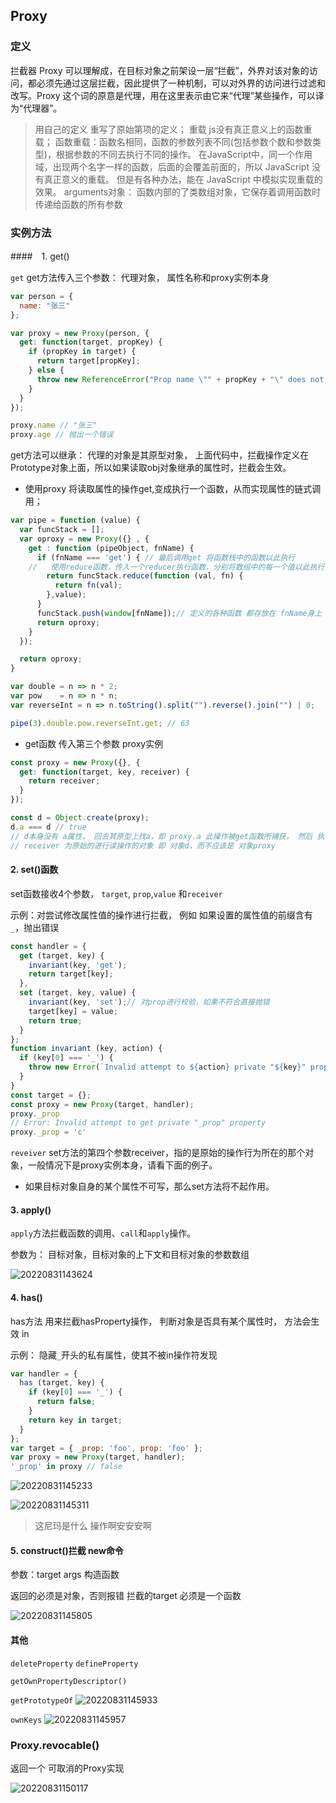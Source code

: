 ## Proxy
### 定义

拦截器
Proxy 可以理解成，在目标对象之前架设一层“拦截”，外界对该对象的访问，都必须先通过这层拦截，因此提供了一种机制，可以对外界的访问进行过滤和改写。Proxy 这个词的原意是代理，用在这里表示由它来“代理”某些操作，可以译为“代理器”。

>用自己的定义 重写了原始第项的定义；
> 重载 js没有真正意义上的函数重载；
> 函数重载：函数名相同，函数的参数列表不同(包括参数个数和参数类型)，根据参数的不同去执行不同的操作。
> 在JavaScript中，同一个作用域，出现两个名字一样的函数，后面的会覆盖前面的，所以 JavaScript 没有真正意义的重载。
> 但是有各种办法，能在 JavaScript 中模拟实现重载的效果。
> arguments对象： 函数内部的了类数组对象，它保存着调用函数时传递给函数的所有参数

### 实例方法 
####　1. get()

`get`
get方法传入三个参数： 代理对象， 属性名称和proxy实例本身 
```js
var person = {
  name: "张三"
};

var proxy = new Proxy(person, {
  get: function(target, propKey) {
    if (propKey in target) {
      return target[propKey];
    } else {
      throw new ReferenceError("Prop name \"" + propKey + "\" does not exist.");
    }
  }
});

proxy.name // "张三"
proxy.age // 抛出一个错误
```

get方法可以继承： 代理的对象是其原型对象， 上面代码中，拦截操作定义在Prototype对象上面，所以如果读取obj对象继承的属性时，拦截会生效。

- 使用proxy 将读取属性的操作get,变成执行一个函数，从而实现属性的链式调用；

```js
var pipe = function (value) {
  var funcStack = [];
  var oproxy = new Proxy({} , {
    get : function (pipeObject, fnName) {
      if (fnName === 'get') { // 最后调用get 将函数栈中的函数以此执行
    //   使用reduce函数，传入一个reducer执行函数，分别将数组中的每一个值以此执行 
        return funcStack.reduce(function (val, fn) {
          return fn(val);
        },value);
      }
      funcStack.push(window[fnName]);// 定义的各种函数 都存放在 fnName身上 
      return oproxy;
    }
  });

  return oproxy;
}

var double = n => n * 2;
var pow    = n => n * n;
var reverseInt = n => n.toString().split("").reverse().join("") | 0;

pipe(3).double.pow.reverseInt.get; // 63
```

- get函数 传入第三个参数 proxy实例

```js
const proxy = new Proxy({}, {
  get: function(target, key, receiver) {
    return receiver;
  }
});

const d = Object.create(proxy);
d.a === d // true
// d本身没有 a属性， 回去其原型上找a，即 proxy.a 此操作被get函数所捕获， 然后 执行函数，返回receiver
// receiver 为原始的进行读操作的对象 即 对象d，而不应该是 对象proxy

```

#### 2. set()函数

set函数接收4个参数， `target`, `prop`,`value` 和`receiver`

示例：对尝试修改属性值的操作进行拦截， 例如 如果设置的属性值的前缀含有`_`，抛出错误

```js
const handler = {
  get (target, key) {
    invariant(key, 'get');
    return target[key];
  },
  set (target, key, value) {
    invariant(key, 'set');// 对prop进行校验，如果不符合直接抛错
    target[key] = value;
    return true;
  }
};
function invariant (key, action) {
  if (key[0] === '_') {
    throw new Error(`Invalid attempt to ${action} private "${key}" property`);
  }
}
const target = {};
const proxy = new Proxy(target, handler);
proxy._prop
// Error: Invalid attempt to get private "_prop" property
proxy._prop = 'c'
```

`reveiver` set方法的第四个参数receiver，指的是原始的操作行为所在的那个对象，一般情况下是proxy实例本身，请看下面的例子。

- 如果目标对象自身的某个属性不可写，那么set方法将不起作用。

#### 3. apply()
`apply`方法拦截函数的调用、`call`和`apply`操作。

参数为： 目标对象，目标对象的上下文和目标对象的参数数组

![20220831143624](https://xd-imgsubmit.oss-cn-beijing.aliyuncs.com/images/20220831143624.png)


#### 4. has()

has方法 用来拦截hasProperty操作， 判断对象是否具有某个属性时， 方法会生效 in

示例： 隐藏`_`开头的私有属性，使其不被in操作符发现
```js
var handler = {
  has (target, key) {
    if (key[0] === '_') {
      return false;
    }
    return key in target;
  }
};
var target = { _prop: 'foo', prop: 'foo' };
var proxy = new Proxy(target, handler);
'_prop' in proxy // false
```

![20220831145233](https://xd-imgsubmit.oss-cn-beijing.aliyuncs.com/images/20220831145233.png)

![20220831145311](https://xd-imgsubmit.oss-cn-beijing.aliyuncs.com/images/20220831145311.png)
> 这尼玛是什么 操作啊安安安啊


#### 5. construct()拦截 new命令

参数：target  args 构造函数

返回的必须是对象，否则报错
拦截的target 必须是一个函数

![20220831145805](https://xd-imgsubmit.oss-cn-beijing.aliyuncs.com/images/20220831145805.png)


#### 其他

`deleteProperty`
`defineProperty`

`getOwnPropertyDescriptor() `

`getPrototypeOf`
![20220831145933](https://xd-imgsubmit.oss-cn-beijing.aliyuncs.com/images/20220831145933.png)

`ownKeys`
![20220831145957](https://xd-imgsubmit.oss-cn-beijing.aliyuncs.com/images/20220831145957.png)

### Proxy.revocable()
返回一个 可取消的Proxy实现

![20220831150117](https://xd-imgsubmit.oss-cn-beijing.aliyuncs.com/images/20220831150117.png)